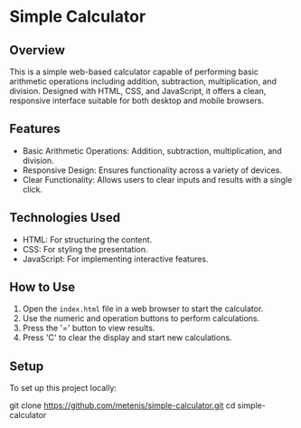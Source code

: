 # Simple Calculator

## Overview
This is a simple web-based calculator capable of performing basic arithmetic operations including addition, subtraction, multiplication, and division. Designed with HTML, CSS, and JavaScript, it offers a clean, responsive interface suitable for both desktop and mobile browsers.

## Features
- Basic Arithmetic Operations: Addition, subtraction, multiplication, and division.
- Responsive Design: Ensures functionality across a variety of devices.
- Clear Functionality: Allows users to clear inputs and results with a single click.

## Technologies Used
- HTML: For structuring the content.
- CSS: For styling the presentation.
- JavaScript: For implementing interactive features.

## How to Use
1. Open the `index.html` file in a web browser to start the calculator.
2. Use the numeric and operation buttons to perform calculations.
3. Press the '=' button to view results.
4. Press 'C' to clear the display and start new calculations.

## Setup
To set up this project locally:

git clone https://github.com/metenis/simple-calculator.git
cd simple-calculator

